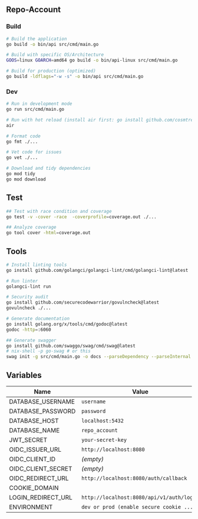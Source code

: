 ## Repo-Account

### Build

```bash
# Build the application
go build -o bin/api src/cmd/main.go

# Build with specific OS/Architecture
GOOS=linux GOARCH=amd64 go build -o bin/api-linux src/cmd/main.go

# Build for production (optimized)
go build -ldflags="-w -s" -o bin/api src/cmd/main.go
```

### Dev

```bash
# Run in development mode
go run src/cmd/main.go

# Run with hot reload (install air first: go install github.com/cosmtrek/air@latest)
air

# Format code
go fmt ./...

# Vet code for issues
go vet ./...

# Download and tidy dependencies
go mod tidy
go mod download
```

## Test

```bash
## Test with race condition and coverage
go test -v -cover -race  -coverprofile=coverage.out ./...

## Analyze coverage
go tool cover -html=coverage.out
```

## Tools

```bash
# Install linting tools
go install github.com/golangci/golangci-lint/cmd/golangci-lint@latest

# Run linter
golangci-lint run

# Security audit
go install github.com/securecodewarrior/govulncheck@latest
govulncheck ./...

# Generate documentation
go install golang.org/x/tools/cmd/godoc@latest
godoc -http=:6060

## Generate swagger
go install github.com/swaggo/swag/cmd/swag@latest
# nix-shell -p go-swag # or this
swag init -g src/cmd/main.go -o docs --parseDependency --parseInternal
```

## Variables

| Name                       | Value                                     |
| -------------------------- | ----------------------------------------- |
| DATABASE_USERNAME          | `username`                                |
| DATABASE_PASSWORD          | `password`                                |
| DATABASE_HOST              | `localhost:5432`                          |
| DATABASE_NAME              | `repo_account`                            |
| JWT_SECRET                 | `your-secret-key`                         |
| OIDC_ISSUER_URL            | `http://localhost:8080`                   |
| OIDC_CLIENT_ID             | *(empty)*                                 |
| OIDC_CLIENT_SECRET         | *(empty)*                                 |
| OIDC_REDIRECT_URL          | `http://localhost:8080/auth/callback`     |
| COOKIE_DOMAIN              | ` `                                       |
| LOGIN_REDIRECT_URL         | `http://localhost:8080/api/v1/auth/login` |
| ENVIRONMENT                | `dev or prod (enable secure cookie ...)`  |

